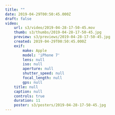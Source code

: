```yaml
---
title: ""
date: 2019-04-29T00:50:45.000Z
draft: false
video:
    url: s3/video/2019-04-28-17-50-45.mov
    thumb: s3/thumbs/2019-04-28-17-50-45.jpg
    preview: s3/previews/2019-04-28-17-50-45.jpg
    created: 2019-04-29T00:50:45.000Z
    exif:
        make: Apple
        model: 'iPhone 7'
        lens: null
        iso: null
        aperture: null
        shutter_speed: null
        focal_length: null
        gps: null
    title: null
    caption: null
    controls: true
    duration: 11
    poster: s3/posters/2019-04-28-17-50-45.jpg
---
```


